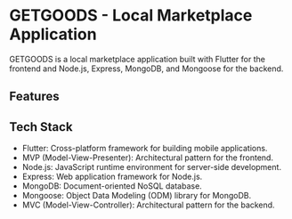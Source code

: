 # GETGOODS - Local Marketplace Application
GETGOODS is a local marketplace application built with Flutter for the frontend and Node.js, Express, MongoDB, and Mongoose for the backend. 

## Features

## Tech Stack
- Flutter: Cross-platform framework for building mobile applications.
- MVP (Model-View-Presenter): Architectural pattern for the frontend.
- Node.js: JavaScript runtime environment for server-side development.
- Express: Web application framework for Node.js.
- MongoDB: Document-oriented NoSQL database.
- Mongoose: Object Data Modeling (ODM) library for MongoDB.
- MVC (Model-View-Controller): Architectural pattern for the backend.